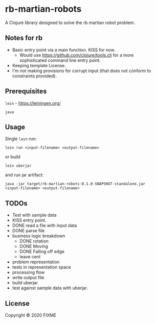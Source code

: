 # rb-martian-robots

A Clojure library designed to solve the rb martian robot problem.

## Notes for rb

* Basic entry point via a main function. KISS for now.
  * Would use https://github.com/clojure/tools.cli for a more sophisticated command line entry point.
* Keeping template License.
* I'm not making provisions for corrupt input (that does not conform to constraints provided). 

## Prerequisites

`lein` - https://leiningen.org/

`java`

## Usage

Single `lain` run:

```
lein run <input-filename> <output-filename>
```

or build

```
lein uberjar
```

and run jar artifact:

```
java -jar target/rb-martian-robots-0.1.0-SNAPSHOT-standalone.jar <input-filename> <output-filename>

```

## TODOs

* Test with sample data
* KISS entry point.
* DONE read a file with input data
* DONE parse file
* business logic breakdown
  * DONE rotation
  * DONE Moving
  * DONE Falling off edge
  * leave cent
* problem representation
* tests in representation space
* processing flow
* write output file
* build uberjar
* test against sample data with uberjar.

[comment]: <>  (
Setting up ssh for github
`export GIT_SSH=/Users/ludwik/code/clojure/rb-martian-robots/gitssh.sh`
)



## License

Copyright © 2020 FIXME
